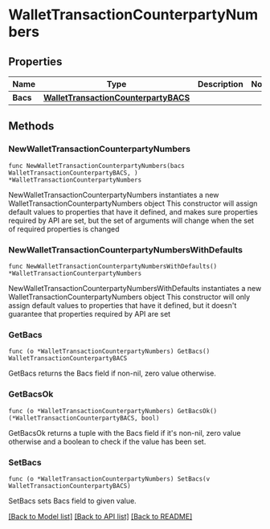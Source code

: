 # WalletTransactionCounterpartyNumbers

## Properties

Name | Type | Description | Notes
------------ | ------------- | ------------- | -------------
**Bacs** | [**WalletTransactionCounterpartyBACS**](WalletTransactionCounterpartyBACS.md) |  | 

## Methods

### NewWalletTransactionCounterpartyNumbers

`func NewWalletTransactionCounterpartyNumbers(bacs WalletTransactionCounterpartyBACS, ) *WalletTransactionCounterpartyNumbers`

NewWalletTransactionCounterpartyNumbers instantiates a new WalletTransactionCounterpartyNumbers object
This constructor will assign default values to properties that have it defined,
and makes sure properties required by API are set, but the set of arguments
will change when the set of required properties is changed

### NewWalletTransactionCounterpartyNumbersWithDefaults

`func NewWalletTransactionCounterpartyNumbersWithDefaults() *WalletTransactionCounterpartyNumbers`

NewWalletTransactionCounterpartyNumbersWithDefaults instantiates a new WalletTransactionCounterpartyNumbers object
This constructor will only assign default values to properties that have it defined,
but it doesn't guarantee that properties required by API are set

### GetBacs

`func (o *WalletTransactionCounterpartyNumbers) GetBacs() WalletTransactionCounterpartyBACS`

GetBacs returns the Bacs field if non-nil, zero value otherwise.

### GetBacsOk

`func (o *WalletTransactionCounterpartyNumbers) GetBacsOk() (*WalletTransactionCounterpartyBACS, bool)`

GetBacsOk returns a tuple with the Bacs field if it's non-nil, zero value otherwise
and a boolean to check if the value has been set.

### SetBacs

`func (o *WalletTransactionCounterpartyNumbers) SetBacs(v WalletTransactionCounterpartyBACS)`

SetBacs sets Bacs field to given value.



[[Back to Model list]](../README.md#documentation-for-models) [[Back to API list]](../README.md#documentation-for-api-endpoints) [[Back to README]](../README.md)


